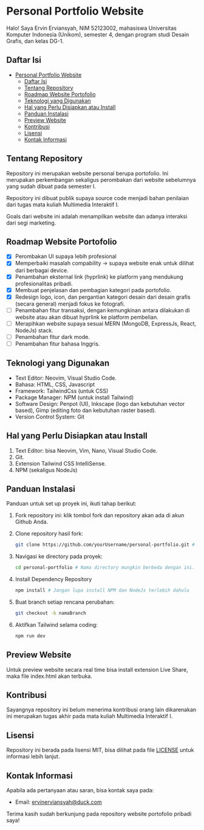 # Personal Portfolio Website

Halo!
Saya Ervin Erviansyah, NIM 52123002, mahasiswa Universitas Komputer Indonesia (Unikom), semester 4, dengan program studi Desain Grafis, dan kelas DG-1.

## Daftar Isi
- [Personal Portfolio Website](#personal-portfolio-website)
  - [Daftar Isi](#daftar-isi)
  - [Tentang Repository](#tentang-repository)
  - [Roadmap Website Portofolio](#roadmap-website-portofolio)
  - [Teknologi yang Digunakan](#teknologi-yang-digunakan)
  - [Hal yang Perlu Disiapkan atau Install](#hal-yang-perlu-disiapkan-atau-install)
  - [Panduan Instalasi](#panduan-instalasi)
  - [Preview Website](#preview-website)
  - [Kontribusi](#kontribusi)
  - [Lisensi](#lisensi)
  - [Kontak Informasi](#kontak-informasi)

## Tentang Repository

Repository ini merupakan website personal berupa portofolio. Ini merupakan perkembangan sekaligus perombakan dari website sebelumnya yang sudah dibuat pada semester I.

Repository ini dibuat publik supaya source code menjadi bahan penilaian dari tugas mata kuliah Multimedia Interaktif I.

Goals dari website ini adalah menampilkan website dan adanya interaksi dari segi marketing.

## Roadmap Website Portofolio
- [x] Perombakan UI supaya lebih profesional
- [x] Memperbaiki masalah compability -> supaya website enak untuk dilihat dari berbagai device.
- [x] Penambahan eksternal link (hyprlink) ke platform yang mendukung profesionalitas pribadi.
- [x] Membuat penjelasan dan pembagian kategori pada portofolio.
- [x] Redesign logo, icon, dan pergantian kategori desain dari desain grafis (secara general) menjadi fokus ke fotografi.
- [ ] Penambahan fitur transaksi, dengan kemungkinan antara dilakukan di website atau akan dibuat hyprlink ke platform pembelian.
- [ ] Merapihkan website supaya sesuai MERN (MongoDB, ExpressJs, React, NodeJs) stack.
- [ ] Penambahan fitur dark mode.
- [ ] Penambahan fitur bahasa Inggris.

## Teknologi yang Digunakan
- Text Editor: Neovim, Visual Studio Code.
- Bahasa: HTML, CSS, Javascript
- Framework: TailwindCss (untuk CSS)
- Package Manager: NPM (untuk install Tailwind)
- Software Design: Penpot (UI), Inkscape (logo dan kebutuhan vector based), Gimp (editing foto dan kebutuhan raster based).
- Version Control System: Git

## Hal yang Perlu Disiapkan atau Install
1. Text Editor: bisa Neovim, Vim, Nano, Visual Studio Code.
2. Git.
3. Extension Tailwind CSS IntelliSense.
4. NPM (sekaligus NodeJs)

## Panduan Instalasi
Panduan untuk set up proyek ini, ikuti tahap berikut:

1. Fork repository ini: klik tombol fork dan repository akan ada di akun Github Anda.
   
2. Clone repository hasil fork:
     ```bash
    git clone https://github.com/yourUsername/personal-portfolio.git # Sesuaikan dengan link yang ada pada repository Anda.
    ```

3. Navigasi ke directory pada proyek:
    ```bash
    cd personal-portfolio # Nama directory mungkin berbeda dengan ini. Sesuaikan dengan directory Anda.
    ```

4. Install Dependency Repository
   ```bash
   npm install # Jangan lupa install NPM dan NodeJs terlebih dahulu
   ```

5. Buat branch setiap rencana perubahan:
    ```bash
    git checkout -b namaBranch
    ```

6. Aktifkan Tailwind selama coding:
    ```bash
    npm run dev
    ```

## Preview Website
Untuk preview website secara real time bisa install extension Live Share, maka file index.html akan terbuka.

## Kontribusi
Sayangnya repository ini belum menerima kontribusi orang lain dikarenakan ini merupakan tugas akhir pada mata kuliah Multimedia Interaktif I.

## Lisensi
Repository ini berada pada lisensi MIT, bisa dilihat pada file [LICENSE](LICENSE) untuk informasi lebih lanjut.

## Kontak Informasi
Apabila ada pertanyaan atau saran, bisa kontak saya pada:

- Email: ervinerviansyah@duck.com

Terima kasih sudah berkunjung pada repository website portofolio pribadi saya!